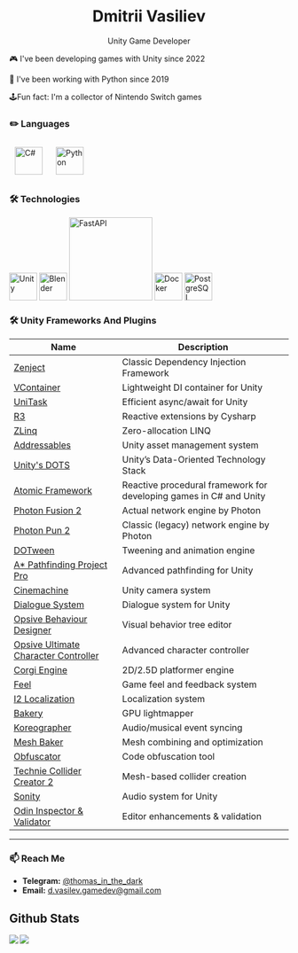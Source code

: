 <h1 align="center">Dmitrii Vasiliev</h1>

<p align="center">
  Unity Game Developer
</p>

:video_game: I've been developing games with Unity since 2022

🐍 I've been working with Python since 2019

🕹️Fun fact: I'm a collector of Nintendo Switch games

### :pencil2: Languages
<p align="left">
  <a href="https://docs.microsoft.com/en-us/dotnet/csharp/" target="_blank"><img style="margin: 10px" src="https://profilinator.rishav.dev/skills-assets/csharp-original.svg" alt="C#" height="50" /></a>  
  <a href="https://www.python.org/" target="_blank"><img style="margin: 10px" src="https://profilinator.rishav.dev/skills-assets/python-original.svg" alt="Python" height="50" /></a>  
</p>

### 🛠️ Technologies
<p align="left">
  <a href="https://unity.com/" target="_blank"><img src="https://profilinator.rishav.dev/skills-assets/unity.png" alt="Unity" width="50" /></a>
  <a href="https://www.blender.org/" target="_blank"><img src="https://profilinator.rishav.dev/skills-assets/blender_community_badge_white.svg" alt="Blender" width="50" /></a>
  <a href="https://fastapi.tiangolo.com/" target="_blank"><img src="https://fastapi.tiangolo.com/img/logo-margin/logo-teal.png" alt="FastAPI" width="150" /></a>
  <a href="https://www.docker.com/" target="_blank"><img src="https://profilinator.rishav.dev/skills-assets/docker-original-wordmark.svg" alt="Docker" width="50" /></a>
  <a href="https://www.postgresql.org/" target="_blank"><img src="https://profilinator.rishav.dev/skills-assets/postgresql-original-wordmark.svg" alt="PostgreSQL" width="50" /></a>
</p>

### 🛠️ Unity Frameworks And Plugins

| Name | Description |
|----------|--------------------|
| [Zenject](https://github.com/modesttree/Zenject) | Classic Dependency Injection Framework |
| [VContainer](https://vcontainer.hadashikick.jp) | Lightweight DI container for Unity |
| [UniTask](https://github.com/Cysharp/UniTask) | Efficient async/await for Unity |
| [R3](https://github.com/Cysharp/R3) | Reactive extensions by Cysharp |
| [ZLinq](https://github.com/Cysharp/ZLinq) | Zero-allocation LINQ |
| [Addressables](https://docs.unity3d.com/6000.0/Documentation/Manual/com.unity.addressables.html) | Unity asset management system |
| [Unity's DOTS](https://unity.com/dots) | Unity’s Data-Oriented Technology Stack |
| [Atomic Framework](https://github.com/StarKRE22/Atomic) | Reactive procedural framework for developing games in C# and Unity |
| [Photon Fusion 2](https://www.photonengine.com/fusion) | Actual network engine by Photon |
| [Photon Pun 2](https://www.photonengine.com/pun) | Classic (legacy) network engine by Photon |
| [DOTween](https://dotween.demigiant.com/) | Tweening and animation engine |
| [A* Pathfinding Project Pro](https://www.arongranberg.com/astar/docs/) | Advanced pathfinding for Unity |
| [Cinemachine](https://unity.com/features/cinemachine) | Unity camera system |
| [Dialogue System](https://assetstore.unity.com/packages/tools/behavior-ai/dialogue-system-for-unity-11672) | Dialogue system for Unity |
| [Opsive Behaviour Designer](https://opsive.com/assets/behavior-designer/) | Visual behavior tree editor |
| [Opsive Ultimate Character Controller](https://opsive.com/assets/ultimate-character-controller/) | Advanced character controller |
| [Corgi Engine](https://corgi-engine.moremountains.com/) | 2D/2.5D platformer engine |
| [Feel](https://feel.moremountains.com/) | Game feel and feedback system |
| [I2 Localization](https://assetstore.unity.com/packages/tools/localization/i2-localization-14884) | Localization system |
| [Bakery](https://assetstore.unity.com/packages/tools/level-design/bakery-gpu-lightmapper-122218) | GPU lightmapper |
| [Koreographer](https://assetstore.unity.com/packages/tools/audio/koreographer-54639) | Audio/musical event syncing |
| [Mesh Baker](https://assetstore.unity.com/packages/tools/modeling/mesh-baker-5017) | Mesh combining and optimization |
| [Obfuscator](https://assetstore.unity.com/packages/tools/utilities/obfuscator-source-210262#description) | Code obfuscation tool |
| [Technie Collider Creator 2](https://assetstore.unity.com/packages/tools/physics/technie-collider-creator-2-217070) | Mesh-based collider creation |
| [Sonity](https://www.sonigon.com/sonity/) | Audio system for Unity |
| [Odin Inspector & Validator](https://odininspector.com) | Editor enhancements & validation |

---

### 📫 Reach Me
- **Telegram:** [@thomas_in_the_dark](https://t.me/thomas_in_the_dark)
- **Email:** d.vasilev.gamedev@gmail.com  

## Github Stats  
<div align="center"><img src="https://github-readme-stats.vercel.app/api?username=NintendaDev&show_icons=true&count_private=true&hide_border=true" align="left" /></div>  
<div align="center"><img src="https://github-readme-stats.vercel.app/api/top-langs/?username=NintendaDev&layout=compact" align="left" /></div>  
